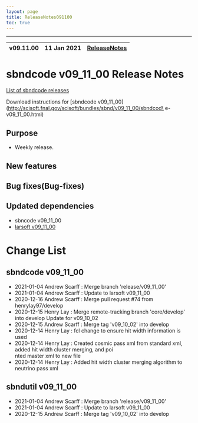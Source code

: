 ```yaml
---
layout: page
title: ReleaseNotes091100
toc: true
---
```


-----------------------------------------------------------------------------
| v09.11.00 | 11 Jan 2021 | [ReleaseNotes](ReleaseNotes091100.html) |
| --- | --- | --- |



sbndcode v09_11_00 Release Notes
=======================================================================================

[List of sbndcode releases](List_of_SBND_code_releases.html)

Download instructions for [sbndcode v09_11_00](http://scisoft.fnal.gov/scisoft/bundles/sbnd/v09_11_00/sbndcod\
e-v09_11_00.html)

Purpose
---------------------------------------------------

* Weekly release.

New features
---------------------------------------------------

Bug fixes(Bug-fixes)
---------------------------------------------------

Updated dependencies
---------------------------------------------------

* sbncode v09_11_00
* [larsoft v09_11_00](https://cdcvs.fnal.gov/redmine/projects/larsoft/wiki/ReleaseNotes091100)

Change List
==========================================

sbndcode v09_11_00
---------------------------------------------------

* 2021-01-04  Andrew Scarff : Merge branch 'release/v09_11_00'
* 2021-01-04  Andrew Scarff : Update to larsoft v09_11_00
* 2020-12-16  Andrew Scarff : Merge pull request #74 from henrylay97/develop
* 2020-12-15  Henry Lay : Merge remote-tracking branch 'core/develop' into develop Update for v09_10_02
* 2020-12-15  Andrew Scarff : Merge tag 'v09_10_02' into develop
* 2020-12-14  Henry Lay : fcl change to ensure hit width information is used
* 2020-12-14  Henry Lay : Created cosmic pass xml from standard xml, added hit width cluster merging, and poi\
nted master xml to new file
* 2020-12-14  Henry Lay : Added hit width cluster merging algorithm to neutrino pass xml

sbndutil v09_11_00
---------------------------------------------------

* 2021-01-04  Andrew Scarff : Merge branch 'release/v09_11_00'
* 2021-01-04  Andrew Scarff : Update to larsoft v09_11_00
* 2020-12-15  Andrew Scarff : Merge tag 'v09_10_02' into develop
